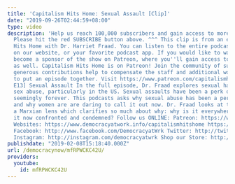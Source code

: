```yaml
---
title: 'Capitalism Hits Home: Sexual Assault [Clip]'
date: "2019-09-26T02:44:59+08:00"
type: video
description: 'Help us reach 100,000 subscribers and gain access to more studio time!
  Please hit the red SUBSCRIBE button above. ^^^ This clip is from an episode of Capitalism
  Hits Home with Dr. Harriet Fraad. You can listen to the entire podcast for free
  on our website, or your favorite podcast app. If you would like to watch the episode,
  become a sponsor of the show on Patreon, where you''ll gain access to other perks
  as well. Capitalism Hits Home is on Patreon! Join the community of supporters whose
  generous contributions help to compensate the staff and additional workers it takes
  to put an episode together. Visit https://www.patreon.com/capitalismhitshome [S1
  E13] Sexual Assault In the full episode, Dr. Fraad explores sexual harassment and
  sex abuse, particularly in the US. Sexual assaults have been a perk of male power
  seemingly forever. This podcasts asks why sexual abuse has been a perk of male power
  and why women are are daring to call it out now. Dr. Fraad looks at the issue through
  a Marxian lens which clarifies so much about why: why is it everywhere and why is
  it now confronted and condemned? Follow us ONLINE: Patreon: https://www.patreon.com/capitalismhitshome
  Websites: https://www.democracyatwork.info/capitalismhitshome https://www.harrietfraad.com/
  Facebook: http://www.facebook.com/DemocracyatWrk Twitter: http://twitter.com/democracyatwrk
  Instagram: http://instagram.com/democracyatwrk Shop our Store: http://bit.ly/2JkxIfy'
publishdate: "2019-02-08T15:18:40.000Z"
url: /democracynow/mfRPWCKC42U/
providers:
  youtube:
    id: mfRPWCKC42U
---
```

